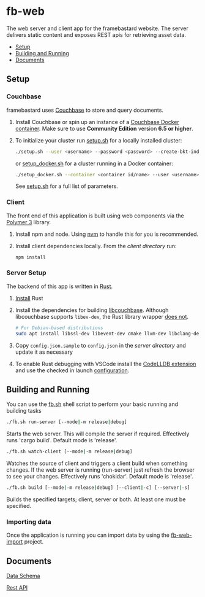 # fb-web
The web server and client app for the framebastard website.
The server delivers static content and exposes REST apis for retrieving asset data.

* [Setup](#setup)
* [Building and Running](#building-and-running)
* [Documents](#documents)

## Setup

### Couchbase
framebastard uses [Couchbase](https://www.couchbase.com/) to store and query documents.

1. Install Couchbase or spin up an instance of a [Couchbase Docker container](https://hub.docker.com/_/couchbase). Make sure to use **Community Edition** version **6.5 or higher**.

2. To initialize your cluster run [setup.sh](couchbase/setup.sh) for a locally installed cluster:
    ```sh
    ./setup.sh --user <username> --password <password> --create-bkt-indices --create-fts-indices
    ```

    or [setup_docker.sh](couchbase/setup_docker.sh) for a cluster running in a Docker container:
    ```sh
    ./setup_docker.sh --container <container id/name> --user <username> --password <password> --create-bkt-indices --create-fts-indices
    ```

    See [setup.sh](couchbase/setup.sh) for a full list of parameters.

### Client
The front end of this application is built using web components via the [Polymer 3](https://polymer-library.polymer-project.org/3.0/docs/about_30) library.

1. Install npm and node. Using [nvm](https://github.com/creationix/nvm#installation) to handle this for you is recommended.

2. Install client dependencies locally. From the *client directory* run:
    ```sh
    npm install
    ```

### Server Setup
The backend of this app is written in [Rust](https://www.rust-lang.org).

1. [Install](https://www.rust-lang.org/en-US/install.html) Rust

2. Install the dependencies for building [libcouchbase](https://github.com/couchbase/libcouchbase).
Although libcouchbase supports `libev-dev`, the Rust library wrapper [does not](https://github.com/couchbaselabs/couchbase-rs/blob/991b6d602f63a4db6ee153ed0d1b7f69142c6a09/couchbase-sys/build.rs#L20).
    ```sh
    # For Debian-based distributions
    sudo apt install libssl-dev libevent-dev cmake llvm-dev libclang-dev clang
    ```

3. Copy `config.json.sample` to `config.json` in the *server directory* and update it as necessary

4. To enable Rust debugging with VSCode install the [CodeLLDB extension](https://github.com/vadimcn/vscode-lldb) and use the checked in launch [configuration](server/.vscode/launch.json).

## Building and Running
You can use the [fb.sh](fb.sh) shell script to perform your basic running and building tasks

```sh
./fb.sh run-server [--mode|-m release|debug]
```
Starts the web server. This will compile the server if required. Effectively runs 'cargo build'. Default mode is 'release'.

```sh
./fb.sh watch-client [--mode|-m release|debug]
```
Watches the source of client and triggers a client build when something changes. If the web server is running (run-server) just refresh the browser to see your changes. Effectively runs 'chokidar'. Default mode is 'release'.

```sh
./fb.sh build [--mode|-m release|debug] [--client|-c] [--server|-s]
```
Builds the specified targets; client, server or both. At least one must be specified.

### Importing data
Once the application is running you can import data by using the [fb-web-import](https://github.com/rcashie/fb-web-import) project.

## Documents
[Data Schema](docs/data-design.md)

[Rest API](docs/rest-api.md)
